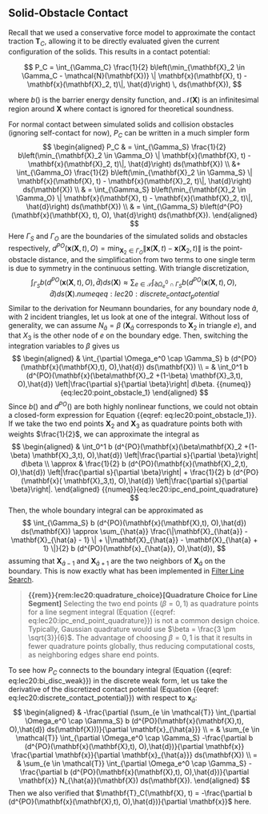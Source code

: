 ## Solid-Obstacle Contact

Recall that we used a conservative force model to approximate the contact traction $\mathbf{T}_C$, allowing it to be directly evaluated given the current configuration of the solids. This results in a contact potential:

$$
P_C = \int_{\Gamma_C} \frac{1}{2} b\left(\min_{\mathbf{X}_2 \in \Gamma_C - \mathcal{N}(\mathbf{X})} \| \mathbf{x}(\mathbf{X}, t) - \mathbf{x}(\mathbf{X}_2, t)\|, \hat{d}\right) \, ds(\mathbf{X}),
$$

where $b()$ is the barrier energy density function, and $\mathcal{N}(\mathbf{X})$ is an infinitesimal region around $\mathbf{X}$ where contact is ignored for theoretical soundness.

For normal contact between simulated solids and collision obstacles (ignoring self-contact for now), $P_C$ can be written in a much simpler form
$$
\begin{aligned}
    P_C 
    & = \int_{\Gamma_S} \frac{1}{2} b\left(\min_{\mathbf{X}_2 \in \Gamma_O} \| \mathbf{x}(\mathbf{X}, t) - \mathbf{x}(\mathbf{X}_2, t)\|, \hat{d}\right) ds(\mathbf{X}) \\ &+ \int_{\Gamma_O} \frac{1}{2} b\left(\min_{\mathbf{X}_2 \in \Gamma_S} \| \mathbf{x}(\mathbf{X}, t) - \mathbf{x}(\mathbf{X}_2, t)\|, \hat{d}\right) ds(\mathbf{X}) \\
    & = \int_{\Gamma_S} b\left(\min_{\mathbf{X}_2 \in \Gamma_O} \| \mathbf{x}(\mathbf{X}, t) - \mathbf{x}(\mathbf{X}_2, t)\|, \hat{d}\right) ds(\mathbf{X}) \\
    & = \int_{\Gamma_S} b\left(d^{PO}(\mathbf{x}(\mathbf{X}, t), O), \hat{d}\right) ds(\mathbf{X}).
\end{aligned}
$$
Here $\Gamma_S$ and $\Gamma_O$ are the boundaries of the simulated solids and obstacles respectively, $d^{PO}(\mathbf{x}(\mathbf{X},t), O) = \min_{\mathbf{X}_2 \in \Gamma_O} \| \mathbf{x}(\mathbf{X}, t) - \mathbf{x}(\mathbf{X}_2, t)\|$ is the point-obstacle distance, and the simplification from two terms to one single term is due to symmetry in the continuous setting.
With triangle discretization, 
$$
    \int_{\Gamma_S} b (d^{PO}(\mathbf{x}(\mathbf{X},t), O),\hat{d}) ds(\mathbf{X}) \approx \sum_{e \in \mathcal{T}} \int_{\partial \Omega_e^0 \cap \Gamma_S} b (d^{PO}(\mathbf{x}(\mathbf{X},t), O),\hat{d}) ds(\mathbf{X}).
    {{numeq}}{eq:lec20:discrete_contact_potential}
$$
Similar to the derivation for Neumann boundaries, for any boundary node $\hat{a}$, with 2 incident triangles, let us look at one of the integral. Without loss of generality, we can assume $N_{\hat{a}} = \beta$ ($\mathbf{X}_{\hat{a}}$ corresponds to $\mathbf{X}_2$ in triangle $e$), and that $X_3$ is the other node of $e$ on the boundary edge. Then, switching the integration variables to $\beta$ gives us
$$
\begin{aligned}
   & \int_{\partial \Omega_e^0 \cap \Gamma_S} b (d^{PO}(\mathbf{x}(\mathbf{X},t), O),\hat{d}) ds(\mathbf{X}) \\
    = & \int_0^1 b (d^{PO}(\mathbf{x}(\beta\mathbf{X}_2 +(1-\beta) \mathbf{X}_3,t), O),\hat{d}) \left|\frac{\partial s}{\partial \beta}\right| d\beta.
    {{numeq}}{eq:lec20:point_obstacle_1}
\end{aligned}
$$
Since $b()$ and $d^{PO}()$ are both highly nonlinear functions, we could not obtain a closed-form expression for Equation {{eqref: eq:lec20:point_obstacle_1}}. If we take the two end points $\mathbf{X}_2$ and $\mathbf{X}_3$ as quadrature points both with weights $\frac{1}{2}$, we can approximate the integral as
$$
\begin{aligned}
    & \int_0^1 b (d^{PO}(\mathbf{x}(\beta\mathbf{X}_2 +(1-\beta) \mathbf{X}_3,t), O),\hat{d}) \left|\frac{\partial s}{\partial \beta}\right| d\beta \\
    \approx & \frac{1}{2} b (d^{PO}(\mathbf{x}(\mathbf{X}_2,t), O),\hat{d}) \left|\frac{\partial s}{\partial \beta}\right| + \frac{1}{2} b (d^{PO}(\mathbf{x}( \mathbf{X}_3,t), O),\hat{d}) \left|\frac{\partial s}{\partial \beta}\right|.
\end{aligned}
{{numeq}}{eq:lec20:ipc_end_point_quadrature}
$$
Then, the whole boundary integral can be approximated as
$$
    \int_{\Gamma_S} b (d^{PO}(\mathbf{x}(\mathbf{X},t), O),\hat{d}) ds(\mathbf{X}) \approx \sum_{\hat{a}}  \frac{\|\mathbf{X}_{\hat{a}} - \mathbf{X}_{\hat{a} - 1} \| + \|\mathbf{X}_{\hat{a}} - \mathbf{X}_{\hat{a} + 1} \|}{2} b (d^{PO}(\mathbf{x}_{\hat{a}}, O),\hat{d}),
$$
assuming that $\mathbf{X}_{\hat{a} - 1}$ and $\mathbf{X}_{\hat{a} + 1}$ are the two neighbors of $\mathbf{X}_{\hat{a}}$ on the boundary. This is now exactly what has been implemented in [Filter Line Search](./lec8-filter_line_search.md).

> **{{rem}}{rem:lec20:quadrature_choice}[Quadrature Choice for Line Segment]** Selecting the two end points ($\beta = 0, 1$) as quadrature points for a line segment integral (Equation {{eqref: eq:lec20:ipc_end_point_quadrature}}) is not a common design choice. Typically, Gaussian quadrature would use $\beta = \frac{3 \pm \sqrt{3}}{6}$. The advantage of choosing $\beta = 0, 1$ is that it results in fewer quadrature points globally, thus reducing computational costs, as neighboring edges share end points.


To see how $P_C$ connects to the boundary integral (Equation {{eqref: eq:lec20:bi_disc_weak}}) in the discrete weak form, let us take the derivative of the discretized contact potential (Equation {{eqref: eq:lec20:discrete_contact_potential}}) with respect to $\mathbf{x}_{\hat{a}}$:
$$
\begin{aligned}
   & -\frac{\partial (\sum_{e \in \mathcal{T}} \int_{\partial \Omega_e^0 \cap \Gamma_S} b (d^{PO}(\mathbf{x}(\mathbf{X},t), O),\hat{d}) ds(\mathbf{X}))}{\partial \mathbf{x}_{\hat{a}}} \\
   = &
   \sum_{e \in \mathcal{T}} \int_{\partial \Omega_e^0 \cap \Gamma_S} -\frac{\partial b (d^{PO}(\mathbf{x}(\mathbf{X},t), O),\hat{d})}{\partial \mathbf{x}} \frac{\partial \mathbf{x}}{\partial \mathbf{x}_{\hat{a}}} ds(\mathbf{X}) \\
   = & \sum_{e \in \mathcal{T}} \int_{\partial \Omega_e^0 \cap \Gamma_S} -\frac{\partial b (d^{PO}(\mathbf{x}(\mathbf{X},t), O),\hat{d})}{\partial \mathbf{x}} N_{\hat{a}}(\mathbf{X}) ds(\mathbf{X}).
\end{aligned}
$$
Then we also verified that $\mathbf{T}_C(\mathbf{X}, t) = -\frac{\partial b (d^{PO}(\mathbf{x}(\mathbf{X},t), O),\hat{d})}{\partial \mathbf{x}}$ here.
